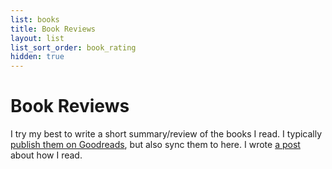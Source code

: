 ```yaml
---
list: books
title: Book Reviews
layout: list
list_sort_order: book_rating
hidden: true
---
```


# Book Reviews

I try my best to write a short summary/review of the books I read. I typically
[publish them on
Goodreads](https://www.goodreads.com/user/show/38623347-simon-eskildsen), but
also sync them to here. I wrote [a post](/read/) about how I read.
